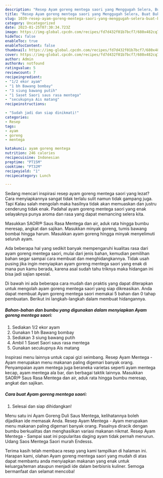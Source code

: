 ```yaml
---
description: "Resep Ayam goreng mentega saori yang Menggugah Selera, Buat Buka Puasa}"
title: "Resep Ayam goreng mentega saori yang Menggugah Selera, Buat Buka Puasa}"
slug: 1039-resep-ayam-goreng-mentega-saori-yang-menggugah-selera-buat-buka-puasa
category: Uncategorized
date: 2023-01-25T07:30:34.723Z
image: https://img-global.cpcdn.com/recipes/fd7d432f01b7bcf7/680x482cq70/ayam-goreng-mentega-saori-foto-resep-utama.jpg
hideToc: false
enableToc: true
enableTocContent: false
thumbnail: https://img-global.cpcdn.com/recipes/fd7d432f01b7bcf7/680x482cq70/ayam-goreng-mentega-saori-foto-resep-utama.jpg
cover: https://img-global.cpcdn.com/recipes/fd7d432f01b7bcf7/680x482cq70/ayam-goreng-mentega-saori-foto-resep-utama.jpg
author: Admin
authorAv: notfound
ratingvalue: 5
reviewcount: 7
recipeingredient:
- "1/2 ekor ayam"
- "1 bh Bawang bombay"
- "3 siung bawang putih"
- "1 Saset Saori saus rasa mentega"
- "secukupnya Ais matang"
recipeinstructions:

- "Sudah jadi dan siap dinikmati!"
categories:
- Resep
tags:
- ayam
- goreng
- mentega

katakunci: ayam goreng mentega 
nutrition: 246 calories
recipecuisine: Indonesian
preptime: "PT15M"
cooktime: "PT32M"
recipeyield: "1"
recipecategory: Lunch

---
```



Sedang mencari inspirasi resep ayam goreng mentega saori yang lezat? Cara menyiapkannya sangat tidak terlalu sulit namun tidak gampang juga. Tapi Kalau salah mengolah maka hasilnya tidak akan memuaskan dan justru cenderung tidak enak. Padahal ayam goreng mentega saori yang enak selayaknya punya aroma dan rasa yang dapat memancing selera kita.


Masukkan SAORI® Saus Rasa Mentega dan air, aduk rata hingga bumbu meresap, angkat dan sajikan. Masukkan minyak goreng, tumis bawang bombai hingga harum. Masukkan ayam goreng hingga minyak menyelimuti seluruh ayam.

Ada beberapa hal yang sedikit banyak mempengaruhi kualitas rasa dari ayam goreng mentega saori, mulai dari jenis bahan, kemudian pemilihan bahan segar sampai cara membuat dan menghidangkannya. Tidak usah pusing jika ingin menyiapkan ayam goreng mentega saori yang enak di mana pun kamu berada, karena asal sudah tahu triknya maka hidangan ini bisa jadi sajian spesial.


Di bawah ini ada beberapa cara mudah dan praktis yang dapat diterapkan untuk mengolah ayam goreng mentega saori yang siap dikreasikan. Anda dapat membuat Ayam goreng mentega saori memakai 5 bahan dan 0 tahap pembuatan. Berikut ini langkah-langkah dalam membuat hidangannya.

<!--inarticleads1-->

##### Bahan-bahan dan bumbu yang digunakan dalam menyiapkan Ayam goreng mentega saori:

1. Sediakan 1/2 ekor ayam
1. Gunakan 1 bh Bawang bombay
1. Sediakan 3 siung bawang putih
1. Ambil 1 Saset Saori saus rasa mentega
1. Gunakan secukupnya Ais matang


Inspirasi menu lainnya untuk capai gizi seimbang. Resep Ayam Mentega - Ayam merupakan menu makanan paling digemari banyak orang. Penyampaian ayam mentega juga beraneka varietas seperti ayam mentega kecap, ayam mentega ala bar, dan berbagai taktik lainnya. Masukkan SAORI® Saus Rasa Mentega dan air, aduk rata hingga bumbu meresap, angkat dan sajikan. 

<!--inarticleads2-->

##### Cara buat Ayam goreng mentega saori:


1. Selesai dan siap dihidangkan!

Menu satu ini Ayam Goreng Duli Saus Mentega, kelihatannya boleh dijadikan ide memasak Anda. Resep Ayam Mentega - Ayam merupakan menu makanan paling digemari banyak orang. Pasalnya diracik dengan bumbu berkualitas dan menghasilkan variasi makanan nikmat. Resep Ayam Mentega - Sampai saat ini popularitas daging ayam tidak pernah menurun. Udang Saos Mentega Saori murah Endesss. 

Terima kasih telah membaca resep yang kami tampilkan di halaman ini. Harapan kami, olahan Ayam goreng mentega saori yang mudah di atas dapat membantu anda menyiapkan makanan yang enak untuk keluarga/teman ataupun menjadi ide dalam berbisnis kuliner. Semoga bermanfaat dan selamat mencoba!
